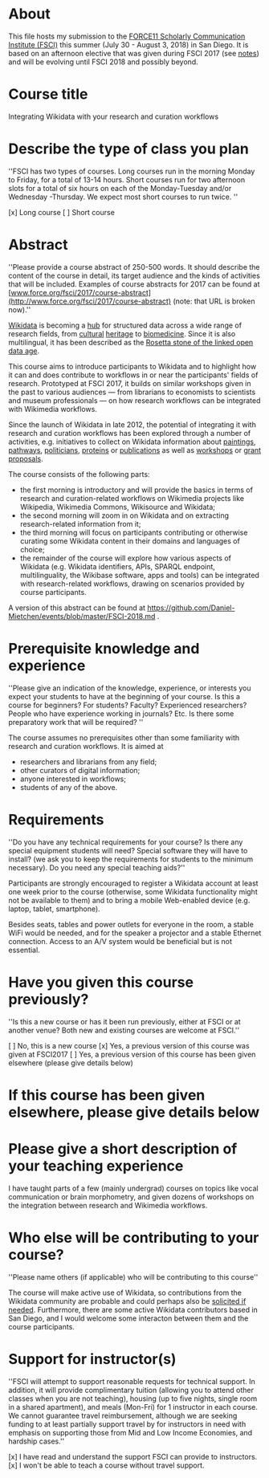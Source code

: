 # About

This file hosts my submission to the [FORCE11 Scholarly Communication Institute (FSCI)](https://www.force11.org/fsci) this summer (July 30 - August 3, 2018) in San Diego. It is based on an afternoon elective that was given during FSCI 2017 (see [notes](https://www.wikidata.org/wiki/User:Daniel_Mietchen/FSCI_2017)) and will be evolving until FSCI 2018 and possibly beyond.

# Course title

Integrating Wikidata with your research and curation workflows

# Describe the type of class you plan

''FSCI has two types of courses. Long courses run in the morning Monday to Friday, for a total of 13-14 hours. Short courses run for two afternoon slots for a total of six hours on each of the Monday-Tuesday and/or Wednesday -Thursday. We expect most short courses to run twice. ''

[x] Long course
[ ] Short course

# Abstract

''Please provide a course abstract of 250-500 words. It should describe the content of the course in detail, its target audience and the kinds of activities that will be included. Examples of course abstracts for 2017 can be found at [www.force.org/fsci/2017/course-abstract](http://www.force.org/fsci/2017/course-abstract) (note: that URL is broken now).''

[Wikidata](https://wikidata.org/) is becoming a [hub](https://tools.wmflabs.org/hub/) for structured data across a wide range of research fields, from [cultural](http://blogs.bodleian.ox.ac.uk/digital/author/poulterm/) [heritage](https://medium.com/@alexstinson/wikidata-in-collections-building-a-universal-language-for-connecting-glam-catalogs-59b14aa3214c) to [biomedicine](https://www.slideshare.net/andrewsu/bosc2017-using-wikidata-as-an-open-communitymaintained-database-of-biomedical-knowledge). Since it is also multilingual, it has been described as the [Rosetta stone of the linked open data age](http://lab.cccb.org/en/wikidata-the-new-rosetta-stone/).

This course aims to introduce participants to Wikidata and to highlight how it can and does contribute to workflows in or near the participants' fields of research. Prototyped at FSCI 2017, it builds on similar workshops given in the past to various audiences &mdash; from librarians to economists to scientists and museum professionals &mdash; on how research workflows can be integrated with Wikimedia workflows.

Since the launch of Wikidata in late 2012, the potential of integrating it with research and curation workflows has been explored through a number of activities, e.g. initiatives to collect on Wikidata information about [paintings](https://www.wikidata.org/wiki/Wikidata:WikiProject_sum_of_all_paintings), [pathways](https://www.wikidata.org/wiki/User:ProteinBoxBot/SPARQL_Examples#Wikidata_-%3E_Wikipathways), [politicians](https://www.mysociety.org/democracy/everypolitician/), [proteins](https://www.wikidata.org/wiki/User:ProteinBoxBot/SPARQL_Examples#Uniprot_-%3E_Wikidata) or [publications](https://meta.wikimedia.org/wiki/WikiCite) as well as [workshops](https://www.wikidata.org/wiki/Wikidata:WikiProject_Ontology/Biocuration_2016) or [grant](https://doi.org/10.3897/rio.1.e7573) [proposals](http://sulab.org/2017/07/the-gene-wiki-project-looking-to-the-future-v-2017/).

The course consists of the following parts:
- the first morning is introductory and will provide the basics in terms of research and curation-related workflows on Wikimedia projects like Wikipedia, Wikimedia Commons, Wikisource and Wikidata;
- the second morning will zoom in on Wikidata and on extracting research-related information from it;
- the third morning will focus on participants contributing or otherwise curating some Wikidata content in their domains and languages of choice;
- the remainder of the course will explore how various aspects of Wikidata (e.g. Wikidata identifiers, APIs, SPARQL endpoint, multilinguality, the Wikibase software, apps and tools) can be integrated with research-related workflows, drawing on scenarios provided by course participants.

A version of this abstract can be found at https://github.com/Daniel-Mietchen/events/blob/master/FSCI-2018.md .


# Prerequisite knowledge and experience
''Please give an indication of the knowledge, experience, or interests you expect your students to have at the beginning of your course. Is this a course for beginners? For students? Faculty? Experienced researchers? People who have experience working in journals? Etc. Is there some preparatory work that will be required? ''

The course assumes no prerequisites other than some familiarity with research and curation workflows. It is aimed at 
- researchers and librarians from any field;
- other curators of digital information;
- anyone interested in workflows;
- students of any of the above.

# Requirements

''Do you have any technical requirements for your course? Is there any special equipment students will need? Special software they will have to install? (we ask you to keep the requirements for students to the minimum necessary). Do you need any special teaching aids?''

Participants are strongly encouraged to register a Wikidata account at least one week prior to the course (otherwise, some Wikidata functionality might not be available to them) and to bring a mobile Web-enabled device (e.g. laptop, tablet, smartphone).

Besides seats, tables and power outlets for everyone in the room, a stable WiFi would be needed, and for the speaker a projector and a stable Ethernet connection. Access to an A/V system would be beneficial but is not essential.

# Have you given this course previously?

''Is this a new course or has it been run previously, either at FSCI or at another venue? Both new and existing courses are welcome at FSCI.''

[ ] No, this is a new course
[x] Yes, a previous version of this course was given at FSCI2017
[ ] Yes, a previous version of this course has been given elsewhere (please give details below)

# If this course has been given elsewhere, please give details below

# Please give a short description of your teaching experience

I have taught parts of a few (mainly undergrad) courses on topics like vocal communication or brain morphometry, and given dozens of workshops on the integration between research and Wikimedia workflows.

# Who else will be contributing to your course?

''Please name others (if applicable) who will be contributing to this course''

The course will make active use of Wikidata, so contributions from the Wikidata community are probable and could perhaps also be [solicited if needed](https://www.wikidata.org/wiki/Wikidata:Request_a_query). Furthermore, there are some active Wikidata contributors based in San Diego, and I would welcome some interacton between them and the course participants.

# Support for instructor(s)

''FSCI will attempt to support reasonable requests for technical support. In addition, it will provide complimentary tuition (allowing you to attend other classes when you are not teaching), housing (up to five nights, single room in a shared apartment), and meals (Mon-Fri) for 1 instructor in each course. We cannot guarantee travel reimbursement, although we are seeking funding to at least partially support travel by for instructors in need with emphasis on supporting those from Mid and Low Income Economies, and hardship cases.''

[x] I have read and understand the support FSCI can provide to instructors.
[x] I won't be able to teach a course without travel support.

